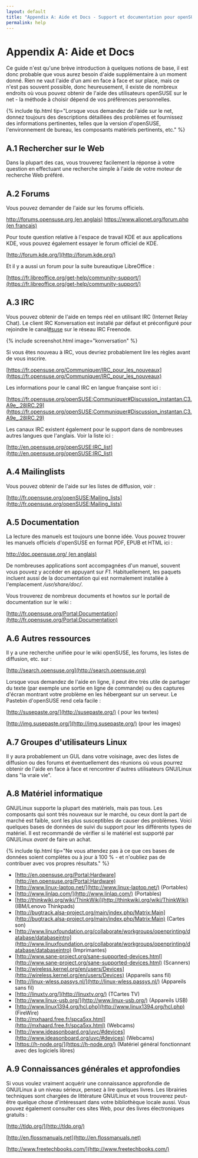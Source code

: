 ```yaml
---
layout: default
title: "Appendix A: Aide et Docs - Support et documentation pour openSUSE"
permalink: help
---
```


# Appendix A: Aide et Docs

Ce guide n'est qu'une brève introduction à quelques notions de base, il est donc probable que vous aurez besoin d'aide supplémentaire à un moment donné. Rien ne vaut l'aide d'un ami en face à face et sur place, mais ce n'est pas souvent possible, donc heureusement, il existe de nombreux endroits où vous pouvez obtenir de l'aide des utilisateurs openSUSE sur le net - la méthode à choisir dépend de vos préférences personnelles.

{% include tip.html tip="Lorsque vous demandez de l'aide sur le net, donnez toujours des descriptions détaillées des problèmes et fournissez des informations pertinentes, telles que la version d'openSUSE, l'environnement de bureau, les composants matériels pertinents, etc." %}

## A.1 Rechercher sur le Web

Dans la plupart des cas, vous trouverez facilement la réponse à votre question en effectuant une recherche simple à l'aide de votre moteur de recherche Web préféré.

## A.2 Forums

Vous pouvez demander de l'aide sur les forums officiels.

[http://forums.opensuse.org (en anglais)](http://forums.opensuse.org)
[https://www.alionet.org/forum.php (en français)](https://www.alionet.org/forum.php)

Pour toute question relative à l'espace de travail KDE et aux applications KDE, vous pouvez également essayer le forum officiel de KDE.

[http://forum.kde.org/](http://forum.kde.org/)

Et il y a aussi un forum pour la suite bureautique LibreOffice :

[https://fr.libreoffice.org/get-help/community-support/](https://fr.libreoffice.org/get-help/community-support/)

## A.3 IRC

Vous pouvez obtenir de l'aide en temps réel en utilisant IRC (Internet Relay Chat). Le client IRC Konversation est installé par défaut et préconfiguré pour rejoindre le canal[#suse](irc://irc.opensuse.org/opensuse) sur le réseau IRC Freenode.

{% include screenshot.html image="konversation" %}

Si vous êtes nouveau à IRC, vous devriez probablement lire les règles avant de vous inscrire.

[https://fr.opensuse.org/Communiquer/IRC_pour_les_nouveaux](https://fr.opensuse.org/Communiquer/IRC_pour_les_nouveaux)

Les informations pour le canal IRC en langue française sont ici :  

[https://fr.opensuse.org/openSUSE:Communiquer#Discussion_instantan.C3.A9e_.28IRC.29](https://fr.opensuse.org/openSUSE:Communiquer#Discussion_instantan.C3.A9e_.28IRC.29)

Les canaux IRC existent également pour le support dans de nombreuses autres langues que l'anglais. Voir la liste ici :

[http://en.opensuse.org/openSUSE:IRC_list](http://en.opensuse.org/openSUSE:IRC_list)

## A.4 Mailinglists

Vous pouvez obtenir de l'aide sur les listes de diffusion, voir :

[http://fr.opensuse.org/openSUSE:Mailing_lists](http://fr.opensuse.org/openSUSE:Mailing_lists)

## A.5 Documentation

La lecture des manuels est toujours une bonne idée. Vous pouvez trouver les manuels officiels d'openSUSE en format PDF, EPUB et HTML ici :

[http://doc.opensuse.org/ (en anglais)](http://doc.opensuse.org/)

De nombreuses applications sont accompagnées d'un manuel, souvent vous pouvez y accéder en appuyant sur *F1*. Habituellement, les paquets incluent aussi de la documentation qui est normalement installée à l'emplacement */usr/share/doc/*.

Vous trouverez de nombreux documents et howtos sur le portail de documentation sur le wiki :

[http://fr.opensuse.org/Portal:Documentation](http://fr.opensuse.org/Portal:Documentation)

## A.6 Autres ressources

Il y a une recherche unifiée pour le wiki openSUSE, les forums, les listes de diffusion, etc. sur :

[http://search.opensuse.org](http://search.opensuse.org)

Lorsque vous demandez de l'aide en ligne, il peut être très utile de partager du texte (par exemple une sortie en ligne de commande) ou des captures d'écran montrant votre problème en les hébergeant sur un serveur. Le Pastebin d'openSUSE rend cela facile :

[http://susepaste.org/](http://susepaste.org/) ( pour les textes)

[http://img.susepaste.org/](http://img.susepaste.org/) (pour les images)

## A.7 Groupes d'utilisateurs Linux

Il y aura probablement un GUL dans votre voisinage, avec des listes de diffusion ou des forums et éventuellement des réunions où vous pourrez obtenir de l'aide en face à face et rencontrer d'autres utilisateurs GNU/Linux dans "la vraie vie".

## A.8 Matériel informatique

GNU/Linux supporte la plupart des matériels, mais pas tous. Les composants qui sont très nouveaux sur le marché, ou ceux dont la part de marché est faible, sont les plus susceptibles de causer des problèmes. Voici quelques bases de données de suivi du support pour les différents types de matériel. Il est recommandé de vérifier si le matériel est supporté par GNU/Linux *avant* de faire un achat.

{% include tip.html tip="Ne vous attendez pas à ce que ces bases de données soient complètes ou à jour à 100 % - et n'oubliez pas de contribuer avec vos propres résultats." %}

- [http://en.opensuse.org/Portal:Hardware](http://en.opensuse.org/Portal:Hardware)
- [http://www.linux-laptop.net/](http://www.linux-laptop.net/) (Portables)
- [http://www.linlap.com/](http://www.linlap.com/) (Portables)
- [http://thinkwiki.org/wiki/ThinkWiki](http://thinkwiki.org/wiki/ThinkWiki) (IBM/Lenovo Thinkpads)
- [http://bugtrack.alsa-project.org/main/index.php/Matrix:Main](http://bugtrack.alsa-project.org/main/index.php/Matrix:Main) (Cartes son)
- [http://www.linuxfoundation.org/collaborate/workgroups/openprinting/database/databaseintro](http://www.linuxfoundation.org/collaborate/workgroups/openprinting/database/databaseintro) (Imprimantes)
- [http://www.sane-project.org/sane-supported-devices.html](http://www.sane-project.org/sane-supported-devices.html) (Scanners)
- [http://wireless.kernel.org/en/users/Devices](http://wireless.kernel.org/en/users/Devices) (Appareils sans fil)
- [http://linux-wless.passys.nl/](http://linux-wless.passys.nl/) (Appareils sans fil)
- [http://linuxtv.org/](http://linuxtv.org/) (TCartes TV)
- [http://www.linux-usb.org/](http://www.linux-usb.org/) (Appareils USB)
- [http://www.linux1394.org/hcl.php](http://www.linux1394.org/hcl.php)  (FireWire)
- [http://mxhaard.free.fr/spca5xx.html](http://mxhaard.free.fr/spca5xx.html) (Webcams)
- [http://www.ideasonboard.org/uvc/#devices](http://www.ideasonboard.org/uvc/#devices) (Webcams)
- [https://h-node.org/](https://h-node.org/) (Matériel général fonctionnant avec des logiciels libres)

## A.9 Connaissances générales et approfondies

Si vous voulez vraiment acquérir une connaissance approfondie de GNU/Linux à un niveau sérieux, pensez à lire quelques livres. Les librairies techniques sont chargées de littérature GNU/Linux et vous trouverez peut-être quelque chose d'intéressant dans votre bibliothèque locale aussi. Vous pouvez également consulter ces sites Web, pour des livres électroniques gratuits :

[http://tldp.org/](http://tldp.org/)

[http://en.flossmanuals.net](http://en.flossmanuals.net)

[http://www.freetechbooks.com/](http://www.freetechbooks.com/)
